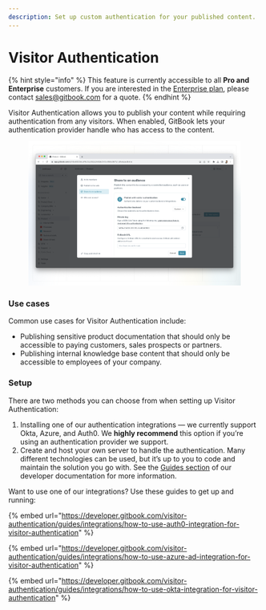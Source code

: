 ```yaml
---
description: Set up custom authentication for your published content.
---
```


# Visitor Authentication

{% hint style="info" %}
This feature is currently accessible to all **Pro and Enterprise** customers. If you are interested in the [Enterprise plan](../../../account-management/plans/#enterprise-plan), please contact [sales@gitbook.com](mailto:sales@gitbook.com) for a quote.
{% endhint %}

Visitor Authentication allows you to publish your content while requiring authentication from any visitors. When enabled, GitBook lets your authentication provider handle who has access to the content.

<figure><img src="../../../.gitbook/assets/visitor-authentication.png" alt=""><figcaption></figcaption></figure>

### Use cases

Common use cases for Visitor Authentication include:

* Publishing sensitive product documentation that should only be accessible to paying customers, sales prospects or partners.
* Publishing internal knowledge base content that should only be accessible to employees of your company.

### Setup

There are two methods you can choose from when setting up Visitor Authentication:

1. Installing one of our authentication integrations — we currently support Okta, Azure, and Auth0. We **highly recommend** this option if you’re using an authentication provider we support.
2. Create and host your own server to handle the authentication. Many different technologies can be used, but it’s up to you to code and maintain the solution you go with. See the [Guides section](https://developer.gitbook.com/visitor-authentication/guides/custom-backend) of our developer documentation for more information.

Want to use one of our integrations? Use these guides to get up and running:

{% embed url="https://developer.gitbook.com/visitor-authentication/guides/integrations/how-to-use-auth0-integration-for-visitor-authentication" %}

{% embed url="https://developer.gitbook.com/visitor-authentication/guides/integrations/how-to-use-azure-ad-integration-for-visitor-authentication" %}

{% embed url="https://developer.gitbook.com/visitor-authentication/guides/integrations/how-to-use-okta-integration-for-visitor-authentication" %}
